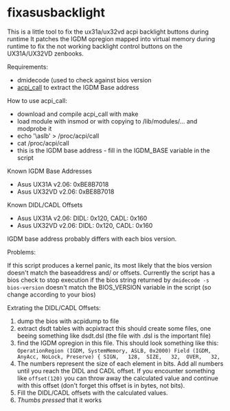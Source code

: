 fixasusbacklight
================

This is a little tool to fix the ux31a/ux32vd acpi backlight buttons during runtime
It patches the IGDM opregion mapped into virtual memory during runtime to fix the not working backlight control
buttons on the UX31A/UX32VD zenbooks.

Requirements:
 * dmidecode (used to check against bios version
 * [acpi_call](https://github.com/Bumblebee-Project/acpi_call) to extract the IGDM Base address

How to use acpi_call:
 * download and compile acpi_call with make
 * load module with insmod or with copying to /lib/modules/... and modprobe it
 * echo '\aslb' > /proc/acpi/call
 * cat /proc/acpi/call
 * this is the IGDM base address - fill in the IGDM_BASE variable in the script

Known IGDM Base Addresses
 * Asus UX31A v2.06:    0xBE8B7018
 * Asus UX32VD v2.06:   0xBE8B7018

Known DIDL/CADL Offsets
 * Asus UX31A v2.06:  DIDL: 0x120, CADL: 0x160 
 * Asus UX32VD v2.06: DIDL: 0x120, CADL: 0x160 

IGDM base address probably differs with each bios version.

Problems:

If this script produces a kernel panic, its most likely that the bios version doesn't match the baseaddress and/ or
offsets. Currently the script has a bios check to stop execution if the bios string returned by 
`dmidecode -s bios-version` doesn't match the BIOS_VERSION variable in the script (so change according to your bios)

Extrating the DIDL/CADL Offsets:

 1. dump the bios with acpidump to file
 2. extract dsdt tables with acpixtract <file>
    this should create some files, one beeing something like dsdt.dsl (the file with .dsl is the important file)
 3. find the IGDM opregion in this file. This should look something like this:
    `OperationRegion (IGDM, SystemMemory, ASLB, 0x2000)
              Field (IGDM, AnyAcc, NoLock, Preserve)
              {
                  SIGN,   128, 
                  SIZE,   32, 
                  OVER,   32, 
    `
 4. The numbers represent the size of each element in bits. Add all numbers until you reach the DIDL and CADL 
    offset. If you encounter something like `offset(120)` you can throw away the calculated value and continue with
    this offset (don't forget this offset is in bytes, not bits). 
 5. Fill the DIDL/CADL offsets with the calculated values.
 6. *Thumbs pressed* that it works